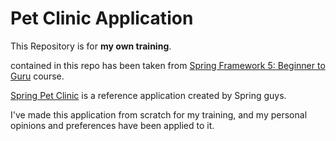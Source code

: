 # Pet Clinic Application

This Repository is for __my own training__.

contained in this repo has been taken from [Spring Framework 5: Beginner to Guru](https://www.udemy.com/course/spring-framework-5-beginner-to-guru/) course.

[Spring Pet Clinic](https://github.com/spring-projects/spring-petclinic) is a reference application created by Spring guys.

I've made this application from scratch for my training, and my personal opinions and preferences have been applied to it.
